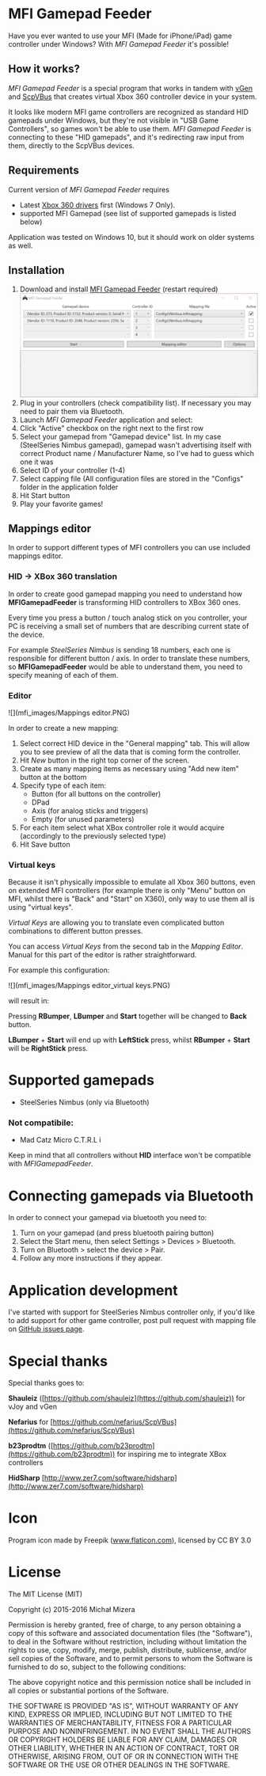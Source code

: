 # MFI Gamepad Feeder

Have you ever wanted to use your MFI (Made for iPhone/iPad) game controller under Windows? With *MFI Gamepad Feeder* it's possible!

## How it works?

*MFI Gamepad Feeder* is a special program that works in tandem with [vGen](https://github.com/shauleiz/vGen) and [ScpVBus](https://github.com/shauleiz/ScpVBus) that creates virtual Xbox 360 controller device in your system.

It looks like modern MFI game controllers are recognized as standard HID gamepads under Windows, but they're not visible in "USB Game Controllers", so games won't be able to use them. *MFI Gamepad Feeder* is connecting to these "HID gamepads", and it's redirecting raw input from them, directly to the ScpVBus devices.

## Requirements

Current version of *MFI Gamepad Feeder* requires

* Latest [Xbox 360 drivers](https://www.microsoft.com/accessories/pl-pl/d/xbox-360-controller-for-windows) first (Windows 7 Only).
* supported MFI Gamepad (see list of supported gamepads is listed below)

Application was tested on Windows 10, but it should work on older systems as well.

## Installation

1. Download and install [MFI Gamepad Feeder](https://github.com/Axadiw/MFIGamepadFeeder/releases/latest "MFI Gamepad Feeder") (restart required)
![](mfi_images/MainScreen.PNG)
2. Plug in your controllers (check compatibility list). If necessary you may need to pair them via Bluetooth.
2. Launch *MFI Gamepad Feeder* application and select:
3. Click "Active" checkbox on the right next to the first row
4. Select your gamepad from "Gamepad device" list. In my case (SteelSeries Nimbus gamepad), gamepad wasn't advertising itself with correct Product name / Manufacturer Name, so I've had to guess which one it was
5. Select ID of your controller (1-4)
6. Select capping file (All configuration files are stored in the "Configs" folder in the application folder
7. Hit Start button
8. Play your favorite games!

## Mappings editor

In order to support different types of MFI controllers you can use included mappings editor.

### HID -> XBox 360 translation

In order to create good gamepad mapping you need to understand how **MFIGamepadFeeder** is transforming HID controllers to XBox 360 ones.

Every time you press a button / touch analog stick on you controller, your PC is receiving a small set of numbers that are describing current state of the device.

For example *SteelSeries Nimbus* is sending 18 numbers, each one is responsible for different button / axis. In order to translate these numbers, so **MFIGamepadFeeder** would be able to understand them, you need to specify meaning of each of them.

### Editor
![](mfi_images/Mappings editor.PNG)

In order to create a new mapping:

1. Select correct HID device in the "General mapping" tab. This will allow you to see preview of all the data that is coming form the controller.
2. Hit *New* button in the right top corner of the screen.
3. Create as many mapping items as necessary using "Add new item" button at the bottom
4. Specify type of each item:
	* Button (for all buttons on the controller)
	* DPad
	* Axis (for analog sticks and triggers)
	* Empty (for unused parameters)
5. For each item select what XBox controller role it would acquire (accordingly to the previously selected type)
6. Hit Save button


### Virtual keys

Because it isn't physically impossible to emulate all Xbox 360 buttons, even on extended MFI controllers (for example there is only "Menu" button on MFI, whilst there is "Back" and "Start" on X360), only way to use them all is using "virtual keys".

*Virtual Keys* are allowing you to translate even complicated button combinations to different button presses.

You can access *Virtual Keys* from the second tab in the *Mapping Editor*. Manual for this part of the editor is rather straightforward.

For example this configuration:

![](mfi_images/Mappings editor_virtual keys.PNG)

will result in:

Pressing **RBumper**, **LBumper** and **Start** together will be changed to **Back** button.

**LBumper** + **Start** will end up with **LeftStick** press, whilst **RBumper** + **Start** will be **RightStick** press.

# Supported gamepads

* SteelSeries Nimbus (only via Bluetooth)

### Not compatibile:

* Mad Catz Micro C.T.R.L i

Keep in mind that all controllers without **HID** interface won't be compatible with *MFIGamepadFeeder*.

# Connecting gamepads via Bluetooth
In order to connect your gamepad via bluetooth you need to:

1. Turn on your gamepad (and press bluetooth pairing button)
2. Select the Start menu, then select Settings > Devices > Bluetooth.
3. Turn on Bluetooth > select the device > Pair.
4. Follow any more instructions if they appear.

# Application development

I've started with support for SteelSeries Nimbus controller only, if you'd like to add support for other game controller, post pull request with mapping file on [GitHub issues page](https://github.com/Axadiw/MFIGamepadFeeder/issues).

# Special thanks

Special thanks goes to:

**Shauleiz** ([https://github.com/shauleiz](https://github.com/shauleiz)) for vJoy and vGen

**Nefarius** for [https://github.com/nefarius/ScpVBus](https://github.com/nefarius/ScpVBus)

**b23prodtm** ([https://github.com/b23prodtm](https://github.com/b23prodtm)) for inspiring me to integrate XBox controllers

**HidSharp** [http://www.zer7.com/software/hidsharp](http://www.zer7.com/software/hidsharp)

# Icon

Program icon made by Freepik (www.flaticon.com), licensed by CC BY 3.0

# License

The MIT License (MIT)

Copyright (c) 2015-2016 Michał Mizera

Permission is hereby granted, free of charge, to any person obtaining a copy of this software and associated documentation files (the "Software"), to deal in the Software without restriction, including without limitation the rights to use, copy, modify, merge, publish, distribute, sublicense, and/or sell copies of the Software, and to permit persons to whom the Software is furnished to do so, subject to the following conditions:

The above copyright notice and this permission notice shall be included in all copies or substantial portions of the Software.

THE SOFTWARE IS PROVIDED "AS IS", WITHOUT WARRANTY OF ANY KIND, EXPRESS OR IMPLIED, INCLUDING BUT NOT LIMITED TO THE WARRANTIES OF MERCHANTABILITY, FITNESS FOR A PARTICULAR PURPOSE AND NONINFRINGEMENT. IN NO EVENT SHALL THE AUTHORS OR COPYRIGHT HOLDERS BE LIABLE FOR ANY CLAIM, DAMAGES OR OTHER LIABILITY, WHETHER IN AN ACTION OF CONTRACT, TORT OR OTHERWISE, ARISING FROM, OUT OF OR IN CONNECTION WITH THE SOFTWARE OR THE USE OR OTHER DEALINGS IN THE SOFTWARE.
